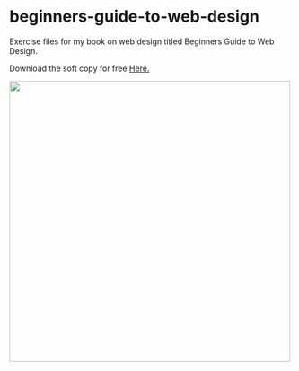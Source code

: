 # beginners-guide-to-web-design
Exercise files for my book on web design titled Beginners Guide to Web Design. 

Download the soft copy for free <a href="https://bit.ly/beginners-guide-to-web-design-by-sbchatto" target="_blank">Here.</a>

<img src="book_cover.png" width="500">
